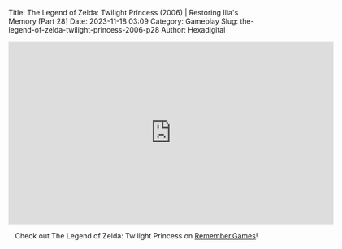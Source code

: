 Title: The Legend of Zelda: Twilight Princess (2006) | Restoring Ilia's Memory [Part 28]
Date: 2023-11-18 03:09
Category: Gameplay
Slug: the-legend-of-zelda-twilight-princess-2006-p28
Author: Hexadigital

<center><iframe src="https://www.youtube.com/embed/endKaIKKSrY?feature=oembed" allow="accelerometer; autoplay; encrypted-media; gyroscope; picture-in-picture" width="640" height="360" frameborder="0"></iframe>

Check out The Legend of Zelda: Twilight Princess on [Remember.Games](https://remember.games/game/1365/the-legend-of-zelda-twilight-princess/)!</center>